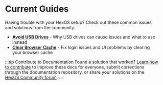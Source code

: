 # Current Guides

Having trouble with your HexOS setup? Check out these common issues and solutions from the community.

- [**Avoid USB Drives**](./AvoidUSBDrives) - Why USB drives can cause issues and what to use instead
- [**Clear Browser Cache**](./ClearCache) - Fix login issues and UI problems by clearing your browser cache

:::tip Contribute to Documentation
Found a solution that worked? [Learn how to contribute](/community/how-to-contribute/) to improve these docs for everyone, submit corrections through the documentation repository, or share your solutions on the [HexOS Community forum](https://hub.hexos.com/).
:::